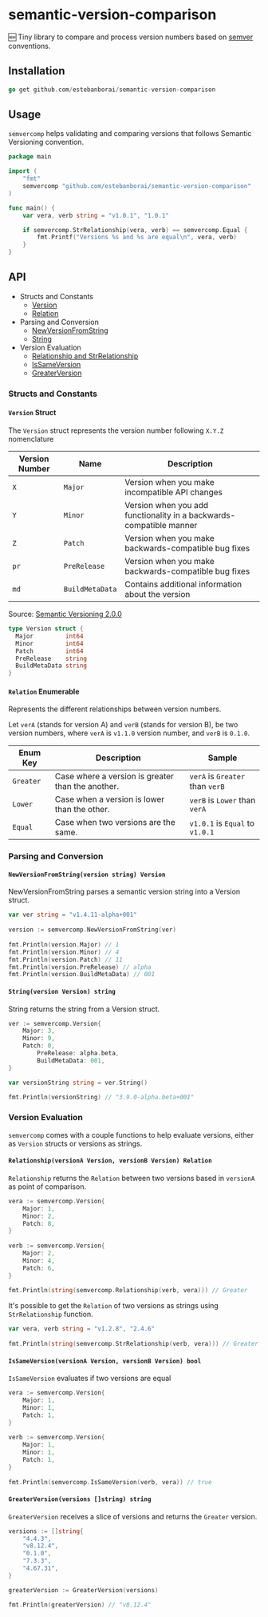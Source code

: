 # semantic-version-comparison
🆕 Tiny library to compare and process version numbers based on [semver](https://semver.org/) conventions.

## Installation
```go
go get github.com/estebanborai/semantic-version-comparison
```

## Usage

`semvercomp` helps validating and comparing versions that follows Semantic Versioning convention.

```go
package main

import (
	"fmt"
	semvercomp "github.com/estebanborai/semantic-version-comparison"
)

func main() {
	var vera, verb string = "v1.0.1", "1.0.1"

	if semvercomp.StrRelationship(vera, verb) == semvercomp.Equal {
		fmt.Printf("Versions %s and %s are equal\n", vera, verb)
	}
}
```

## API

- Structs and Constants
	- [Version](https://github.com/estebanborai/semantic-version-comparison#version-struct)
	- [Relation](https://github.com/estebanborai/semantic-version-comparison#relation-enumerable)
- Parsing and Conversion
	- [NewVersionFromString](https://github.com/estebanborai/semantic-version-comparison/tree/version/1.0.0#newversionfromstringversion-string-version)
	- [String](https://github.com/estebanborai/semantic-version-comparison#stringversion-version-string)
- Version Evaluation
	- [Relationship and StrRelationship](https://github.com/estebanborai/semantic-version-comparison#relationshipversiona-version-versionb-version-relation)
	- [IsSameVersion](https://github.com/estebanborai/semantic-version-comparison#issameversionversiona-version-versionb-version-bool)
	- [GreaterVersion](https://github.com/estebanborai/semantic-version-comparison#greaterversionversions-string-string)

### Structs and Constants

#### `Version` Struct
The `Version` struct represents the version number following `X.Y.Z` nomenclature

Version Number | Name | Description
------------ | ------------- | -------------
`X` | `Major` | Version when you make incompatible API changes
`Y` | `Minor` | Version when you add functionality in a backwards-compatible manner
`Z` | `Patch` | Version when you make backwards-compatible bug fixes
`pr`| `PreRelease` | Version when you make backwards-compatible bug fixes
`md`| `BuildMetaData` | Contains additional information about the version

Source: [Semantic Versioning 2.0.0](https://semver.org/)

```go
type Version struct {
  Major         int64
  Minor         int64
  Patch         int64
  PreRelease    string
  BuildMetaData string
}
```

#### `Relation` Enumerable
Represents the different relationships between version numbers.

Let `verA` (stands for version A) and `verB` (stands for version B), be two version numbers,
where `verA` is `v1.1.0` version number, and `verB` is `0.1.0`.

Enum Key | Description | Sample
------------ | ------------- | -------------
`Greater` | Case where a version is greater than the another. | `verA` is `Greater` than `verB`
`Lower` | Case when a version is lower than the other. | `verB` is `Lower` than `verA`
`Equal` | Case when two versions are the same. | `v1.0.1` is `Equal` to `v1.0.1`

### Parsing and Conversion

#### `NewVersionFromString(version string) Version`
NewVersionFromString parses a semantic version string into a Version struct.

```go
var ver string = "v1.4.11-alpha+001"
	
version := semvercomp.NewVersionFromString(ver)
	
fmt.Println(version.Major) // 1
fmt.Println(version.Minor) // 4
fmt.Println(version.Patch) // 11
fmt.Println(version.PreRelease) // alpha
fmt.Println(version.BuildMetaData) // 001
```

#### `String(version Version) string`
String returns the string from a Version struct.

```go
ver := semvercomp.Version{
	Major: 3,
	Minor: 9,
	Patch: 0,
        PreRelease: alpha.beta,
        BuildMetaData: 001,
}

var versionString string = ver.String()

fmt.Println(versionString) // "3.9.0-alpha.beta+001"
```

### Version Evaluation
`semvercomp` comes with a couple functions to help evaluate versions, either as `Version` structs or versions as strings.

#### `Relationship(versionA Version, versionB Version) Relation`
`Relationship` returns the `Relation` between two versions based in `versionA` as point of comparison.

```go
vera := semvercomp.Version{
	Major: 1,
	Minor: 2,
	Patch: 8,
}
	
verb := semvercomp.Version{
	Major: 2,
	Minor: 4,
	Patch: 6,
}
		
fmt.Println(string(semvercomp.Relationship(verb, vera))) // Greater
```

It's possible to get the `Relation` of two versions as strings using `StrRelationship` function.

```go
var vera, verb string = "v1.2.8", "2.4.6"
		
fmt.Println(string(semvercomp.StrRelationship(verb, vera))) // Greater
```

#### `IsSameVersion(versionA Version, versionB Version) bool`
`IsSameVersion` evaluates if two versions are equal

```go
vera := semvercomp.Version{
	Major: 1,
	Minor: 1,
	Patch: 1,
}
	
verb := semvercomp.Version{
	Major: 1,
	Minor: 1,
	Patch: 1,
}
		
fmt.Println(semvercomp.IsSameVersion(verb, vera)) // true
```

#### `GreaterVersion(versions []string) string`
`GreaterVersion` receives a slice of versions and returns the `Greater` version.

```go
versions := []string{
	"4.4.3",
	"v8.12.4",
	"0.1.0",
	"7.3.3",
	"4.67.31",
}

greaterVersion := GreaterVersion(versions)

fmt.Println(greaterVersion) // "v8.12.4"
```
